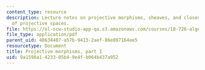 ```yaml
---
content_type: resource
description: Lecture notes on projective morphisms, sheaves, and closed subschemes
  of projective spaces.
file: https://ol-ocw-studio-app-qa.s3.amazonaws.com/courses/18-726-algebraic-geometry-spring-2009/9a1598a1423305b49e4fb064b437a952_MIT18_726s09_lec09_projective.pdf
file_type: application/pdf
parent_uid: 48634407-a57b-9413-2aef-86e097164ee5
resourcetype: Document
title: Projective morphisms, part 1
uid: 9a1598a1-4233-05b4-9e4f-b064b437a952
---
```

